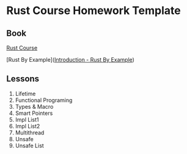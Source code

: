 # Rust Course Homework Template

## Book

[Rust Course](https://course.rs/advance/)

[Rust By Example]([Introduction - Rust By Example](https://doc.rust-lang.org/rust-by-example))

## Lessons

1. Lifetime
2. Functional Programing
3. Types & Macro
4. Smart Pointers
5. Impl List1
6. Impl List2
7. Multithread
8. Unsafe
9. Unsafe List

